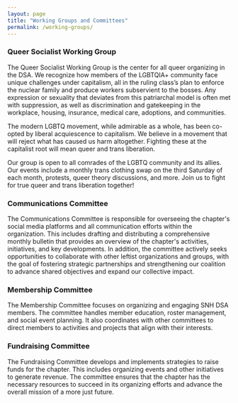 ```yaml
---
layout: page
title: "Working Groups and Committees"
permalink: /working-groups/
---
```


<h3>Queer Socialist Working Group</h3>

The Queer Socialist Working Group is the center for all queer organizing in the DSA. We recognize how members of the LGBTQIA+ community face unique challenges under capitalism, all in the ruling class’s plan to enforce the nuclear family and produce workers subservient to the bosses. Any expression or sexuality that deviates from this patriarchal model is often met with suppression, as well as discrimination and gatekeeping in the workplace, housing, insurance, medical care, adoptions, and communities.

The modern LGBTQ movement, while admirable as a whole, has been co-opted by liberal acquiescence to capitalism. We believe in a movement that will reject what has caused us harm altogether. Fighting these at the capitalist root will mean queer and trans liberation.

Our group is open to all comrades of the LGBTQ community and its allies. Our events include a monthly trans clothing swap on the third Saturday of each month, protests, queer theory discussions, and more. Join us to fight for true queer and trans liberation together!

<h3>Communications Committee</h3>

The Communications Committee is responsible for overseeing the chapter's social media platforms and all communication efforts within the organization. This includes drafting and distributing a comprehensive monthly bulletin that provides an overview of the chapter's activities, initiatives, and key developments. In addition, the committee actively seeks opportunities to collaborate with other leftist organizations and groups, with the goal of fostering strategic partnerships and strengthening our coalition to advance shared objectives and expand our collective impact.

<h3>Membership Committee</h3>

The Membership Committee focuses on organizing and engaging SNH DSA members. The committee handles member education, roster management, and social event planning. It also coordinates with other committees to direct members to activities and projects that align with their interests.

<h3>Fundraising Committee</h3>

The Fundraising Committee develops and implements strategies to raise funds for the chapter. This includes organizing events and other initiatives to generate revenue. The committee ensures that the chapter has the necessary resources to succeed in its organizing efforts and advance the overall mission of a more just future.
